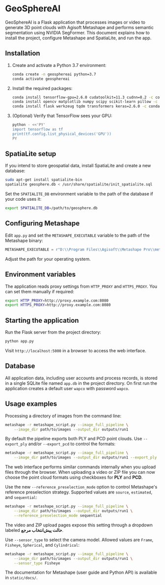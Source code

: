 # GeoSphereAI

GeoSphereAI is a Flask application that processes images or video to generate 3D point clouds with Agisoft Metashape and performs semantic segmentation using NVIDIA SegFormer. This document explains how to install the project, configure Metashape and SpatiaLite, and run the app.

## Installation

1. Create and activate a Python 3.7 environment:
   ```bash
   conda create -n geosphereai python=3.7
   conda activate geosphereai
   ```
2. Install the required packages:
   ```bash
   conda install tensorflow-gpu=2.6.0 cudatoolkit=11.3 cudnn=8.2 -c conda-forge
   conda install opencv matplotlib numpy scipy scikit-learn pillow -c conda-forge
   conda install flask werkzeug tqdm transformers keras=2.6.0 -c conda-forge
   ```
3. (Optional) Verify that TensorFlow sees your GPU:
   ```bash
   python - <<'PY'
   import tensorflow as tf
   print(tf.config.list_physical_devices('GPU'))
   PY
   ```

## SpatiaLite setup

If you intend to store geospatial data, install SpatiaLite and create a new database:

```bash
sudo apt-get install spatialite-bin
spatialite geosphere.db < /usr/share/spatialite/init_spatialite.sql
```

Set the `SPATIALITE_DB` environment variable to the path of the database if your code uses it:

```bash
export SPATIALITE_DB=/path/to/geosphere.db
```

## Configuring Metashape

Edit `app.py` and set the `METASHAPE_EXECUTABLE` variable to the path of the Metashape binary:

```python
METASHAPE_EXECUTABLE = r"D:\\Program Files\\Agisoft\\Metashape Pro\\metashape.exe"
```

Adjust the path for your operating system.

## Environment variables

The application reads proxy settings from `HTTP_PROXY` and `HTTPS_PROXY`. You can set them manually if required:

```bash
export HTTP_PROXY=http://proxy.example.com:8080
export HTTPS_PROXY=http://proxy.example.com:8080
```

## Starting the application

Run the Flask server from the project directory:

```bash
python app.py
```

Visit `http://localhost:5000` in a browser to access the web interface.

## Database

All application data, including user accounts and process records, is stored in a
single SQLite file named `app.db` in the project directory. On first run the
application creates a default user `wapco` with password `wapco`.

## Usage examples

Processing a directory of images from the command line:

```bash
metashape -r metashape_script.py --image_full_pipeline \
    --image_dir path/to/images --output_dir outputs/run1
```

By default the pipeline exports both PLY and PCD point clouds. Use
`--export_ply` and/or `--export_pcd` to control the formats:

```bash
metashape -r metashape_script.py --image_full_pipeline \
    --image_dir path/to/images --output_dir outputs/run1 --export_ply
```

The web interface performs similar commands internally when you upload files through the browser.
When uploading a video or ZIP file you can now choose the point cloud formats using checkboxes for **PLY** and **PCD**.

Use the new `--reference_preselection_mode` option to control Metashape's reference preselection strategy. Supported values are `source`, `estimated`, and `sequential`:

```bash
metashape -r metashape_script.py --image_full_pipeline \
    --image_dir path/to/images --output_dir outputs/run1 \
    --reference_preselection_mode sequential
```

The video and ZIP upload pages expose this setting through a dropdown labeled **حالت پیش‌انتخاب مرجع**.

Use `--sensor_type` to select the camera model. Allowed values are `Frame`, `Fisheye`, `Spherical`, and `Cylindrical`:

```bash
metashape -r metashape_script.py --image_full_pipeline \
    --image_dir path/to/images --output_dir outputs/run1 \
    --sensor_type Fisheye
```

The documentation for Metashape (user guide and Python API) is available in `static/docs/`.

